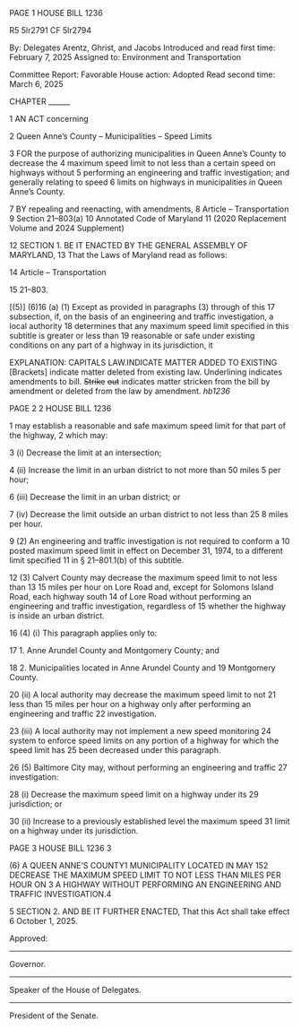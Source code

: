 PAGE 1
HOUSE BILL 1236

R5 5lr2791
CF 5lr2794

By: Delegates Arentz, Ghrist, and Jacobs
Introduced and read first time: February 7, 2025
Assigned to: Environment and Transportation

Committee Report: Favorable
House action: Adopted
Read second time: March 6, 2025

CHAPTER ______

1 AN ACT concerning

2 Queen Anne’s County – Municipalities – Speed Limits

3 FOR the purpose of authorizing municipalities in Queen Anne’s County to decrease the
4 maximum speed limit to not less than a certain speed on highways without
5 performing an engineering and traffic investigation; and generally relating to speed
6 limits on highways in municipalities in Queen Anne’s County.

7 BY repealing and reenacting, with amendments,
8 Article – Transportation
9 Section 21–803(a)
10 Annotated Code of Maryland
11 (2020 Replacement Volume and 2024 Supplement)

12 SECTION 1. BE IT ENACTED BY THE GENERAL ASSEMBLY OF MARYLAND,
13 That the Laws of Maryland read as follows:

14 Article – Transportation

15 21–803.

[(5)] (6)16 (a) (1) Except as provided in paragraphs (3) through of this
17 subsection, if, on the basis of an engineering and traffic investigation, a local authority
18 determines that any maximum speed limit specified in this subtitle is greater or less than
19 reasonable or safe under existing conditions on any part of a highway in its jurisdiction, it

EXPLANATION: CAPITALS LAW.INDICATE MATTER ADDED TO EXISTING
[Brackets] indicate matter deleted from existing law.
Underlining indicates amendments to bill.
~~Strike~~ ~~out~~ indicates matter stricken from the bill by amendment or deleted from the law by
amendment. *hb1236*

PAGE 2
2 HOUSE BILL 1236

1 may establish a reasonable and safe maximum speed limit for that part of the highway,
2 which may:

3 (i) Decrease the limit at an intersection;

4 (ii) Increase the limit in an urban district to not more than 50 miles
5 per hour;

6 (iii) Decrease the limit in an urban district; or

7 (iv) Decrease the limit outside an urban district to not less than 25
8 miles per hour.

9 (2) An engineering and traffic investigation is not required to conform a
10 posted maximum speed limit in effect on December 31, 1974, to a different limit specified
11 in § 21–801.1(b) of this subtitle.

12 (3) Calvert County may decrease the maximum speed limit to not less than
13 15 miles per hour on Lore Road and, except for Solomons Island Road, each highway south
14 of Lore Road without performing an engineering and traffic investigation, regardless of
15 whether the highway is inside an urban district.

16 (4) (i) This paragraph applies only to:

17 1. Anne Arundel County and Montgomery County; and

18 2. Municipalities located in Anne Arundel County and
19 Montgomery County.

20 (ii) A local authority may decrease the maximum speed limit to not
21 less than 15 miles per hour on a highway only after performing an engineering and traffic
22 investigation.

23 (iii) A local authority may not implement a new speed monitoring
24 system to enforce speed limits on any portion of a highway for which the speed limit has
25 been decreased under this paragraph.

26 (5) Baltimore City may, without performing an engineering and traffic
27 investigation:

28 (i) Decrease the maximum speed limit on a highway under its
29 jurisdiction; or

30 (ii) Increase to a previously established level the maximum speed
31 limit on a highway under its jurisdiction.

PAGE 3
HOUSE BILL 1236 3

(6) A QUEEN ANNE’S COUNTY1 MUNICIPALITY LOCATED IN MAY
152 DECREASE THE MAXIMUM SPEED LIMIT TO NOT LESS THAN MILES PER HOUR ON
3 A HIGHWAY WITHOUT PERFORMING AN ENGINEERING AND TRAFFIC
INVESTIGATION.4

5 SECTION 2. AND BE IT FURTHER ENACTED, That this Act shall take effect
6 October 1, 2025.

Approved:

________________________________________________________________________________
Governor.

________________________________________________________________________________
Speaker of the House of Delegates.

________________________________________________________________________________
President of the Senate.
